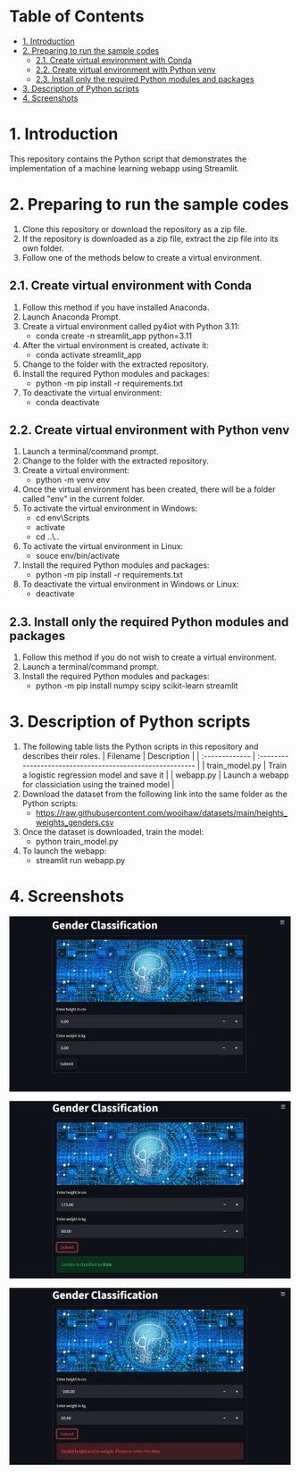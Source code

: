 # Table of Contents <!-- omit in toc -->
- [1. Introduction](#1-introduction)
- [2. Preparing to run the sample codes](#2-preparing-to-run-the-sample-codes)
  - [2.1. Create virtual environment with Conda](#21-create-virtual-environment-with-conda)
  - [2.2. Create virtual environment with Python venv](#22-create-virtual-environment-with-python-venv)
  - [2.3. Install only the required Python modules and packages](#23-install-only-the-required-python-modules-and-packages)
- [3. Description of Python scripts](#3-description-of-python-scripts)
- [4. Screenshots](#4-screenshots)


# 1. Introduction
This repository contains the Python script that demonstrates the implementation of a machine learning webapp using Streamlit.

# 2. Preparing to run the sample codes
1. Clone this repository or download the repository as a zip file.
2. If the repository is downloaded as a zip file, extract the zip file into its own folder.
3. Follow one of the methods below to create a virtual environment.

## 2.1. Create virtual environment with Conda
1. Follow this method if you have installed Anaconda.
2. Launch Anaconda Prompt.
3. Create a virtual environment called py4iot with Python 3.11:
   - conda create -n streamlit_app python=3.11
4. After the virtual environment is created, activate it:
   - conda activate streamlit_app
5. Change to the folder with the extracted repository.
6. Install the required Python modules and packages:
   - python -m pip install -r requirements.txt
7. To deactivate the virtual environment:
   - conda deactivate

## 2.2. Create virtual environment with Python venv
1. Launch a terminal/command prompt.
2. Change to the folder with the extracted repository.
3. Create a virtual environment:
    - python -m venv env
4. Once the virtual environment has been created, there will be a folder called "env" in the current folder.
5. To activate the virtual environment in Windows:
   - cd env\Scripts
   - activate
   - cd ..\\..
6. To activate the virtual environment in Linux:
   - souce env/bin/activate
7. Install the required Python modules and packages:
   - python -m pip install -r requirements.txt
8. To deactivate the virtual environment in Windows or Linux:
   - deactivate

## 2.3. Install only the required Python modules and packages
1. Follow this method if you do not wish to create a virtual environment.
2. Launch a terminal/command prompt.
3. Install the required Python modules and packages:
   - python -m pip install numpy scipy scikit-learn streamlit

# 3. Description of Python scripts
1. The following table lists the Python scripts in this repository and describes their roles.
   | Filename       | Description                                               |
   | :------------- | :-------------------------------------------------------- |
   | train_model.py | Train a logistic regression model and save it             |
   | webapp.py      | Launch a webapp for classiciation using the trained model |
2. Download the dataset from the following link into the same folder as the Python scripts:
   - https://raw.githubusercontent.com/wooihaw/datasets/main/heights_weights_genders.csv
3. Once the dataset is downloaded, train the model:
   - python train_model.py
4. To launch the webapp:
   - streamlit run webapp.py

# 4. Screenshots
![screenshot 1](images/screenshot1.jpg)

![screenshot 2](images/screenshot2.jpg)

![screenshot 3](images/screenshot3.jpg)